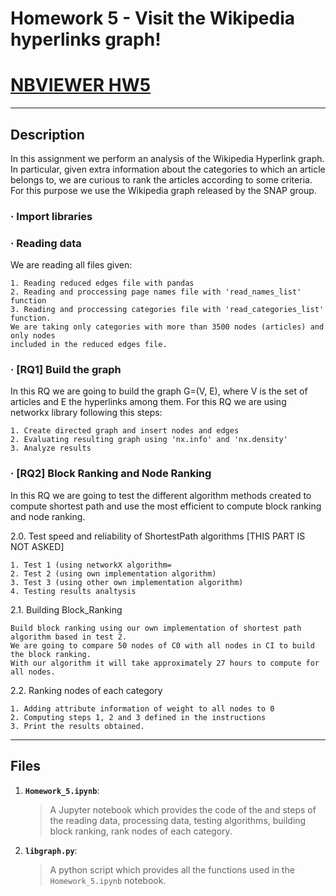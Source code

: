 # Homework 5 - Visit the Wikipedia hyperlinks graph!
# [NBVIEWER HW5](https://nbviewer.jupyter.org/github/sanxlop/ADM-HW5-G12/blob/master/Homework_5.ipynb)

----

## Description

In this assignment we perform an analysis of the Wikipedia Hyperlink graph. In particular, given extra information about the categories to which an article belongs to, we are curious to rank the articles according to some criteria. For this purpose we use the Wikipedia graph released by the SNAP group.

### · Import libraries

### · Reading data

 We are reading all files given:

    1. Reading reduced edges file with pandas
    2. Reading and proccessing page names file with 'read_names_list' function
    3. Reading and proccessing categories file with 'read_categories_list' function. 
    We are taking only categories with more than 3500 nodes (articles) and only nodes 
    included in the reduced edges file.

### · [RQ1] Build the graph

 In this RQ we are going to build the graph G=(V, E), where V is the set of articles and E the hyperlinks among them. For this RQ we are using networkx library following this steps:

    1. Create directed graph and insert nodes and edges
    2. Evaluating resulting graph using 'nx.info' and 'nx.density'
    3. Analyze results
 
### · [RQ2] Block Ranking and Node Ranking

In this RQ we are going to test the different algorithm methods created to compute shortest path and use the most efficient to compute block ranking and node ranking.

 2.0. Test speed and reliability of ShortestPath algorithms [THIS PART IS NOT ASKED]

    1. Test 1 (using networkX algorithm=
    2. Test 2 (using own implementation algorithm)
    3. Test 3 (using other own implementation algorithm)
    4. Testing results analtysis

 2.1. Building Block_Ranking

    Build block ranking using our own implementation of shortest path algorithm based in test 2. 
    We are going to compare 50 nodes of C0 with all nodes in CI to build the block ranking. 
    With our algorithm it will take approximately 27 hours to compute for all nodes.

 2.2. Ranking nodes of each category

    1. Adding attribute information of weight to all nodes to 0
    2. Computing steps 1, 2 and 3 defined in the instructions
    3. Print the results obtained.

----

## Files

1. __`Homework_5.ipynb`__:
      > A Jupyter notebook which provides the code of the and steps of the reading data, processing data, testing algorithms, building block ranking, rank nodes of each category.
      
2. __`libgraph.py`__:
      > A python script which provides all the functions used in the `Homework_5.ipynb` notebook. 
      
       
